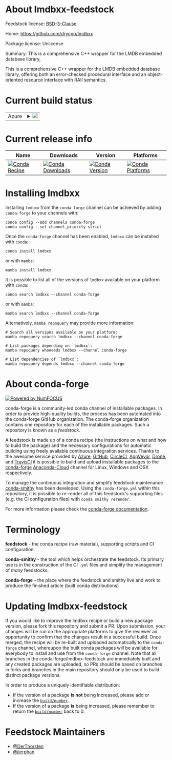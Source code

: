 About lmdbxx-feedstock
======================

Feedstock license: [BSD-3-Clause](https://github.com/conda-forge/lmdbxx-feedstock/blob/main/LICENSE.txt)

Home: https://github.com/drycpp/lmdbxx

Package license: Unlicense

Summary: This is a comprehensive C++ wrapper for the LMDB embedded database library,

This is a comprehensive C++ wrapper for the LMDB embedded database library, offering both an error-checked procedural interface and an object-oriented resource interface with RAII semantics.

Current build status
====================


<table>
    
  <tr>
    <td>Azure</td>
    <td>
      <details>
        <summary>
          <a href="https://dev.azure.com/conda-forge/feedstock-builds/_build/latest?definitionId=19365&branchName=main">
            <img src="https://dev.azure.com/conda-forge/feedstock-builds/_apis/build/status/lmdbxx-feedstock?branchName=main">
          </a>
        </summary>
        <table>
          <thead><tr><th>Variant</th><th>Status</th></tr></thead>
          <tbody><tr>
              <td>linux_64</td>
              <td>
                <a href="https://dev.azure.com/conda-forge/feedstock-builds/_build/latest?definitionId=19365&branchName=main">
                  <img src="https://dev.azure.com/conda-forge/feedstock-builds/_apis/build/status/lmdbxx-feedstock?branchName=main&jobName=linux&configuration=linux%20linux_64_" alt="variant">
                </a>
              </td>
            </tr><tr>
              <td>osx_64</td>
              <td>
                <a href="https://dev.azure.com/conda-forge/feedstock-builds/_build/latest?definitionId=19365&branchName=main">
                  <img src="https://dev.azure.com/conda-forge/feedstock-builds/_apis/build/status/lmdbxx-feedstock?branchName=main&jobName=osx&configuration=osx%20osx_64_" alt="variant">
                </a>
              </td>
            </tr><tr>
              <td>win_64</td>
              <td>
                <a href="https://dev.azure.com/conda-forge/feedstock-builds/_build/latest?definitionId=19365&branchName=main">
                  <img src="https://dev.azure.com/conda-forge/feedstock-builds/_apis/build/status/lmdbxx-feedstock?branchName=main&jobName=win&configuration=win%20win_64_" alt="variant">
                </a>
              </td>
            </tr>
          </tbody>
        </table>
      </details>
    </td>
  </tr>
</table>

Current release info
====================

| Name | Downloads | Version | Platforms |
| --- | --- | --- | --- |
| [![Conda Recipe](https://img.shields.io/badge/recipe-lmdbxx-green.svg)](https://anaconda.org/conda-forge/lmdbxx) | [![Conda Downloads](https://img.shields.io/conda/dn/conda-forge/lmdbxx.svg)](https://anaconda.org/conda-forge/lmdbxx) | [![Conda Version](https://img.shields.io/conda/vn/conda-forge/lmdbxx.svg)](https://anaconda.org/conda-forge/lmdbxx) | [![Conda Platforms](https://img.shields.io/conda/pn/conda-forge/lmdbxx.svg)](https://anaconda.org/conda-forge/lmdbxx) |

Installing lmdbxx
=================

Installing `lmdbxx` from the `conda-forge` channel can be achieved by adding `conda-forge` to your channels with:

```
conda config --add channels conda-forge
conda config --set channel_priority strict
```

Once the `conda-forge` channel has been enabled, `lmdbxx` can be installed with `conda`:

```
conda install lmdbxx
```

or with `mamba`:

```
mamba install lmdbxx
```

It is possible to list all of the versions of `lmdbxx` available on your platform with `conda`:

```
conda search lmdbxx --channel conda-forge
```

or with `mamba`:

```
mamba search lmdbxx --channel conda-forge
```

Alternatively, `mamba repoquery` may provide more information:

```
# Search all versions available on your platform:
mamba repoquery search lmdbxx --channel conda-forge

# List packages depending on `lmdbxx`:
mamba repoquery whoneeds lmdbxx --channel conda-forge

# List dependencies of `lmdbxx`:
mamba repoquery depends lmdbxx --channel conda-forge
```


About conda-forge
=================

[![Powered by
NumFOCUS](https://img.shields.io/badge/powered%20by-NumFOCUS-orange.svg?style=flat&colorA=E1523D&colorB=007D8A)](https://numfocus.org)

conda-forge is a community-led conda channel of installable packages.
In order to provide high-quality builds, the process has been automated into the
conda-forge GitHub organization. The conda-forge organization contains one repository
for each of the installable packages. Such a repository is known as a *feedstock*.

A feedstock is made up of a conda recipe (the instructions on what and how to build
the package) and the necessary configurations for automatic building using freely
available continuous integration services. Thanks to the awesome service provided by
[Azure](https://azure.microsoft.com/en-us/services/devops/), [GitHub](https://github.com/),
[CircleCI](https://circleci.com/), [AppVeyor](https://www.appveyor.com/),
[Drone](https://cloud.drone.io/welcome), and [TravisCI](https://travis-ci.com/)
it is possible to build and upload installable packages to the
[conda-forge](https://anaconda.org/conda-forge) [Anaconda-Cloud](https://anaconda.org/)
channel for Linux, Windows and OSX respectively.

To manage the continuous integration and simplify feedstock maintenance
[conda-smithy](https://github.com/conda-forge/conda-smithy) has been developed.
Using the ``conda-forge.yml`` within this repository, it is possible to re-render all of
this feedstock's supporting files (e.g. the CI configuration files) with ``conda smithy rerender``.

For more information please check the [conda-forge documentation](https://conda-forge.org/docs/).

Terminology
===========

**feedstock** - the conda recipe (raw material), supporting scripts and CI configuration.

**conda-smithy** - the tool which helps orchestrate the feedstock.
                   Its primary use is in the construction of the CI ``.yml`` files
                   and simplify the management of *many* feedstocks.

**conda-forge** - the place where the feedstock and smithy live and work to
                  produce the finished article (built conda distributions)


Updating lmdbxx-feedstock
=========================

If you would like to improve the lmdbxx recipe or build a new
package version, please fork this repository and submit a PR. Upon submission,
your changes will be run on the appropriate platforms to give the reviewer an
opportunity to confirm that the changes result in a successful build. Once
merged, the recipe will be re-built and uploaded automatically to the
`conda-forge` channel, whereupon the built conda packages will be available for
everybody to install and use from the `conda-forge` channel.
Note that all branches in the conda-forge/lmdbxx-feedstock are
immediately built and any created packages are uploaded, so PRs should be based
on branches in forks and branches in the main repository should only be used to
build distinct package versions.

In order to produce a uniquely identifiable distribution:
 * If the version of a package **is not** being increased, please add or increase
   the [``build/number``](https://docs.conda.io/projects/conda-build/en/latest/resources/define-metadata.html#build-number-and-string).
 * If the version of a package **is** being increased, please remember to return
   the [``build/number``](https://docs.conda.io/projects/conda-build/en/latest/resources/define-metadata.html#build-number-and-string)
   back to 0.

Feedstock Maintainers
=====================

* [@DerThorsten](https://github.com/DerThorsten/)
* [@jjerphan](https://github.com/jjerphan/)

